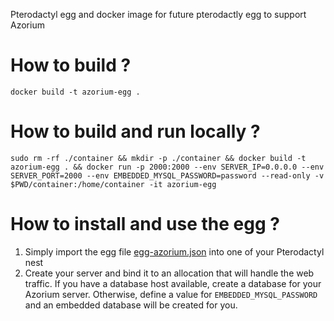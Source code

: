 Pterodactyl egg and docker image for future pterodactly egg to support Azorium

# How to build ?
```shell
docker build -t azorium-egg .
```

# How to build and run locally ?
```shell
sudo rm -rf ./container && mkdir -p ./container && docker build -t azorium-egg . && docker run -p 2000:2000 --env SERVER_IP=0.0.0.0 --env SERVER_PORT=2000 --env EMBEDDED_MYSQL_PASSWORD=password --read-only -v $PWD/container:/home/container -it azorium-egg
```

# How to install and use the egg ?
1) Simply import the egg file [egg-azorium.json](./egg-azorium.json) into one of your Pterodactyl nest
2) Create your server and bind it to an allocation that will handle the web traffic. If you have a database host available, create a database for your Azorium server. Otherwise, define a value for `EMBEDDED_MYSQL_PASSWORD` and an embedded database will be created for you.